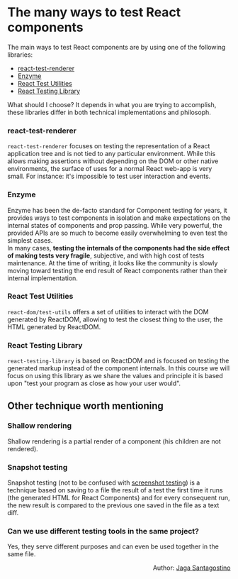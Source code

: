 # The many ways to test React components

The main ways to test React components are by using one of the following libraries:

- [react-test-renderer](https://reactjs.org/docs/test-renderer.html)
- [Enzyme](https://github.com/airbnb/enzyme)
- [React Test Utilities](https://reactjs.org/docs/test-utils.html)
- [React Testing Library ](https://github.com/testing-library/react-testing-library)

What should I choose? It depends in what you are trying to accomplish, these libraries differ in both technical implementations and philosoph.

### react-test-renderer

`react-test-renderer` focuses on testing the representation of a React application tree and is not tied to any particular environment. While this allows making assertions without depending on the DOM or other native environments, the surface of uses for a normal React web-app is very small. For instance: it's impossible to test user interaction and events.

### Enzyme

Enzyme has been the de-facto standard for Component testing for years, it provides ways to test components in isolation and make expectations on the internal states of components and prop passing. While very powerful, the provided APIs are so much to become easily overwhelming to even test the simplest cases.<br />In many cases, **testing the internals of the components had the side effect of making tests very fragile**, subjective, and with high cost of tests maintenance. At the time of writing, it looks like the community is slowly moving toward testing the end result of React components rather than their internal implementation.

### React Test Utilities

`react-dom/test-utils` offers a set of utilities to interact with the DOM generated by ReactDOM, allowing to test the closest thing to the user, the HTML generated by ReactDOM.

### React Testing Library

`react-testing-library` is based on ReactDOM and is focused on testing the generated markup instead of the component internals. In this course we will focus on using this library as we share the values and principle it is based upon "test your program as close as how your user would".

## Other technique worth mentioning

### Shallow rendering

Shallow rendering is a partial render of a component (his children are not rendered).

### Snapshot testing

Snapshot testing (not to be confused with [screenshot testing](visual-regression-testing.md)) is a technique based on saving to a file the result of a test the first time it runs (the generated HTML for React Components) and for every consequent run, the new result is compared to the previous one saved in the file as a text diff.

### Can we use different testing tools in the same project?

Yes, they serve different purposes and can even be used together in the same file.

<p style='text-align: right;'>Author: <a href="about-us.md#jaga-santagostino">Jaga Santagostino</a></p>
